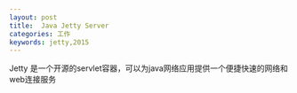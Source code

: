 ```yaml
---
layout: post
title:  Java Jetty Server
categories: 工作
keywords: jetty,2015
---
```


Jetty 是一个开源的servlet容器，可以为java网络应用提供一个便捷快速的网络和web连接服务

